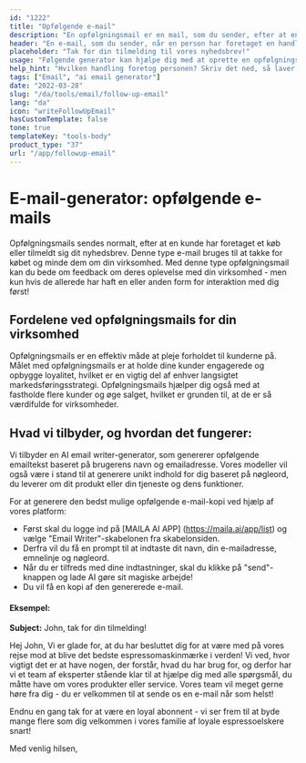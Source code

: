 ```yaml
---
id: "1222"
title: "Opfølgende e-mail"
description: "En opfølgningsmail er en mail, som du sender, efter at en person har foretaget en handling, f.eks. ved at abonnere på dit nyhedsbrev, downloade et stykke indhold eller foretage et køb. Formålet med en opfølgningsmail er at opbygge et forhold til den person, der har foretaget handlingen, og få vedkommende til at foretage en anden handling, f.eks. besøge dit websted, deltage i et arrangement eller foretage et nyt køb."
header: "En e-mail, som du sender, når en person har foretaget en handling."
placeholder: "Tak for din tilmelding til vores nyhedsbrev!"
usage: "Følgende generator kan hjælpe dig med at oprette en opfølgningsmail, der er skræddersyet til dit brand."
help_hint: "Hvilken handling foretog personen? Skriv det ned, så laver vi det om til en opfølgningsmail."
tags: ["Email", "ai email generator"]
date: "2022-03-28"
slug: "/da/tools/email/follow-up-email"
lang: "da"
icon: "writeFollowUpEmail"
hasCustomTemplate: false
tone: true
templateKey: "tools-body"
product_type: "37"
url: "/app/followup-email"
---
```


# E-mail-generator: opfølgende e-mails

Opfølgningsmails sendes normalt, efter at en kunde har foretaget et køb eller tilmeldt sig dit nyhedsbrev. Denne type e-mail bruges til at takke for købet og minde dem om din virksomhed. Med denne type opfølgningsmail kan du bede om feedback om deres oplevelse med din virksomhed - men kun hvis de allerede har haft en eller anden form for interaktion med dig først!

## Fordelene ved opfølgningsmails for din virksomhed

Opfølgningsmails er en effektiv måde at pleje forholdet til kunderne på. Målet med opfølgningsmails er at holde dine kunder engagerede og opbygge loyalitet, hvilket er en vigtig del af enhver langsigtet markedsføringsstrategi. Opfølgningsmails hjælper dig også med at fastholde flere kunder og øge salget, hvilket er grunden til, at de er så værdifulde for virksomheder.

## Hvad vi tilbyder, og hvordan det fungerer:

Vi tilbyder en AI email writer-generator, som genererer opfølgende emailtekst baseret på brugerens navn og emailadresse. Vores modeller vil også være i stand til at generere unikt indhold for dig baseret på nøgleord, du leverer om dit produkt eller din tjeneste og dens funktioner.

For at generere den bedst mulige opfølgende e-mail-kopi ved hjælp af vores platform:

- Først skal du logge ind på [MAILA AI APP] (https://maila.ai/app/list) og vælge "Email Writer"-skabelonen fra skabelonsiden.
- Derfra vil du få en prompt til at indtaste dit navn, din e-mailadresse, emnelinje og nøgleord.
- Når du er tilfreds med dine indtastninger, skal du klikke på "send"-knappen og lade AI gøre sit magiske arbejde!
- Du vil få en kopi af den genererede e-mail.

#### Eksempel:

**Subject:** John, tak for din tilmelding!

Hej John,
Vi er glade for, at du har besluttet dig for at være med på vores rejse mod at blive det bedste espressomaskinmærke i verden! Vi ved, hvor vigtigt det er at have nogen, der forstår, hvad du har brug for, og derfor har vi et team af eksperter stående klar til at hjælpe dig med alle spørgsmål, du måtte have om vores produkter eller service. Vores team vil meget gerne høre fra dig - du er velkommen til at sende os en e-mail når som helst!

Endnu en gang tak for at være en loyal abonnent - vi ser frem til at byde mange flere som dig velkommen i vores familie af loyale espressoelskere snart!

Med venlig hilsen,
